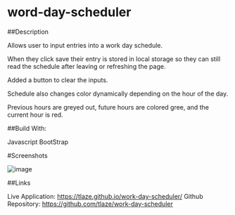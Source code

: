 # word-day-scheduler

##Description

Allows user to input entries into a work day schedule. 

When they click save their entry is stored in local storage so they can still read the schedule after leaving or refreshing the page.

Added a button to clear the inputs.

Schedule also changes color dynamically depending on the hour of the day.

Previous hours are greyed out, future hours are colored gree, and the current hour is red.


##Build With:

Javascript
BootStrap


#Screenshots


![image](https://user-images.githubusercontent.com/47471193/134700484-a8311db0-3912-401d-b8f5-7406762eb390.png)


##Links

Live Application: https://tlaze.github.io/work-day-scheduler/
Github Repository: https://github.com/tlaze/work-day-scheduler
